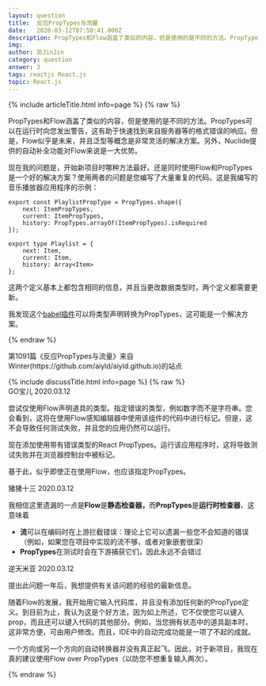 ```yaml
---
layout: question
title:  反应PropTypes与流量
date:   2020-03-12T07:50:41.000Z
description: PropTypes和Flow涵盖了类似的内容，但是使用的是不同的方法。PropTypes可以在运行时向您发出警告，这有助于快速找到来自服务器等的格式错误的...
img: 
author: 凯JinJin
category: question
answer: 3
tags: reactjs React.js
topic: React.js
---
```

<div class="article-root">
  <div class="article">
    {% include articleTitle.html info=page %}
    {% raw %}
    <div class="article-content"><p><font style="vertical-align: inherit;"><font style="vertical-align: inherit;">PropTypes和Flow涵盖了类似的内容，但是使用的是不同的方法。</font><font style="vertical-align: inherit;">PropTypes可以在运行时向您发出警告，这有助于快速找到来自服务器等的格式错误的响应。但是，Flow似乎是未来，并且泛型等概念是非常灵活的解决方案。</font><font style="vertical-align: inherit;">另外，Nuclide提供的自动补全功能对Flow来说是一大优势。</font></font></p>

<p><font style="vertical-align: inherit;"><font style="vertical-align: inherit;">现在我的问题是，开始新项目时哪种方法最好。</font><font style="vertical-align: inherit;">还是同时使用Flow和PropTypes是一个好的解决方案？</font><font style="vertical-align: inherit;">使用两者的问题是您编写了大量重复的代码。</font><font style="vertical-align: inherit;">这是我编写的音乐播放器应用程序的示例：</font></font></p>

<pre><code>export const PlaylistPropType = PropTypes.shape({<font></font>
    next: ItemPropTypes,<font></font>
    current: ItemPropTypes,<font></font>
    history: PropTypes.arrayOf(ItemPropTypes).isRequired<font></font>
});<font></font>
<font></font>
export type Playlist = {<font></font>
    next: Item,<font></font>
    current: Item,<font></font>
    history: Array&lt;Item&gt;<font></font>
};<font></font>
</code></pre>

<p><font style="vertical-align: inherit;"><font style="vertical-align: inherit;">这两个定义基本上都包含相同的信息，并且当更改数据类型时，两个定义都需要更新。</font></font></p>

<p><font style="vertical-align: inherit;"><font style="vertical-align: inherit;">我发现这个</font></font><a href="https://github.com/brigand/babel-plugin-flow-react-proptypes"><font style="vertical-align: inherit;"><font style="vertical-align: inherit;">babel插件</font></font></a><font style="vertical-align: inherit;"><font style="vertical-align: inherit;">可以将类型声明转换为PropTypes，这可能是一个解决方案。</font></font></p></div>
    {% endraw %}
  </div>
  <p class="winter_mark">第1091篇《反应PropTypes与流量》来自Winter(https://github.com/aiyld/aiyld.github.io)的站点</p>
  <div class="discuss-wrapper">
    {% include discussTitle.html info=page %}
    {% raw %}
    <div class="discuss-item">
        <div class="discuss-parent">
          <div class="discuss-meta">
            <span class="discuss-user">GO宝儿</span>
            <span class="discuss-time">2020.03.12</span>
          </div>
          <div class="discuss-comment"><p><font style="vertical-align: inherit;"><font style="vertical-align: inherit;">尝试仅使用Flow声明道具的类型。</font><font style="vertical-align: inherit;">指定错误的类型，例如数字而不是字符串。</font><font style="vertical-align: inherit;">您会看到，这将在使用Flow感知编辑器中使用该组件的代码中进行标记。</font><font style="vertical-align: inherit;">但是，这不会导致任何测试失败，并且您的应用仍然可以运行。</font></font></p>

<p><font style="vertical-align: inherit;"><font style="vertical-align: inherit;">现在添加使用带有错误类型的React PropTypes。</font><font style="vertical-align: inherit;">运行该应用程序时，这将导致测试失败并在浏览器控制台中被标记。</font></font></p>

<p><font style="vertical-align: inherit;"><font style="vertical-align: inherit;">基于此，似乎即使正在使用Flow，也应该指定PropTypes。</font></font></p></div>
        </div></div><div class="discuss-item">
        <div class="discuss-parent">
          <div class="discuss-meta">
            <span class="discuss-user">猪猪十三</span>
            <span class="discuss-time">2020.03.12</span>
          </div>
          <div class="discuss-comment"><p><font style="vertical-align: inherit;"><font style="vertical-align: inherit;">我相信这里遗漏的一点是</font></font><strong><font style="vertical-align: inherit;"><font style="vertical-align: inherit;">Flow</font></font></strong><font style="vertical-align: inherit;"><font style="vertical-align: inherit;">是</font></font><strong><font style="vertical-align: inherit;"><font style="vertical-align: inherit;">静态检查器，</font></font></strong><font style="vertical-align: inherit;"><font style="vertical-align: inherit;">而</font></font><strong><font style="vertical-align: inherit;"><font style="vertical-align: inherit;">PropTypes</font></font></strong><font style="vertical-align: inherit;"><font style="vertical-align: inherit;">是</font></font><strong><font style="vertical-align: inherit;"><font style="vertical-align: inherit;">运行时检查器</font></font></strong><font style="vertical-align: inherit;"><font style="vertical-align: inherit;">，这意味着</font></font></p>

<ul>
<li><strong><font style="vertical-align: inherit;"><font style="vertical-align: inherit;">流</font></font></strong><font style="vertical-align: inherit;"><font style="vertical-align: inherit;">可以在编码时在上游拦截错误：理论上它可以遗漏一些您不会知道的错误（例如，如果您在项目中实现的流不够，或者对象嵌套很深）</font></font></li>
<li><strong><font style="vertical-align: inherit;"><font style="vertical-align: inherit;">PropTypes</font></font></strong><font style="vertical-align: inherit;"><font style="vertical-align: inherit;">在测试时会在下游捕获它们，因此永远不会错过</font></font></li>
</ul></div>
        </div></div><div class="discuss-item">
        <div class="discuss-parent">
          <div class="discuss-meta">
            <span class="discuss-user">逆天米亚</span>
            <span class="discuss-time">2020.03.12</span>
          </div>
          <div class="discuss-comment"><p><font style="vertical-align: inherit;"><font style="vertical-align: inherit;">提出此问题一年后，我想提供有关该问题的经验的最新信息。</font></font></p>

<p><font style="vertical-align: inherit;"><font style="vertical-align: inherit;">随着Flow的发展，我开始用它输入代码库，并且没有添加任何新的PropType定义。</font><font style="vertical-align: inherit;">到目前为止，我认为这是个好方法，因为如上所述，它不仅使您可以键入prop，而且还可以键入代码的其他部分。</font><font style="vertical-align: inherit;">例如，当您拥有状态中的道具副本时，这非常方便，可由用户修改。</font><font style="vertical-align: inherit;">而且，IDE中的自动完成功能是一项了不起的成就。</font></font></p>

<p><font style="vertical-align: inherit;"><font style="vertical-align: inherit;">一个方向或另一个方向的自动转换器并没有真正起飞。</font><font style="vertical-align: inherit;">因此，对于新项目，我现在真的建议使用Flow over PropTypes（以防您不想重复输入两次）。</font></font></p></div>
        </div></div>
    {% endraw %}
  </div>
<div>

